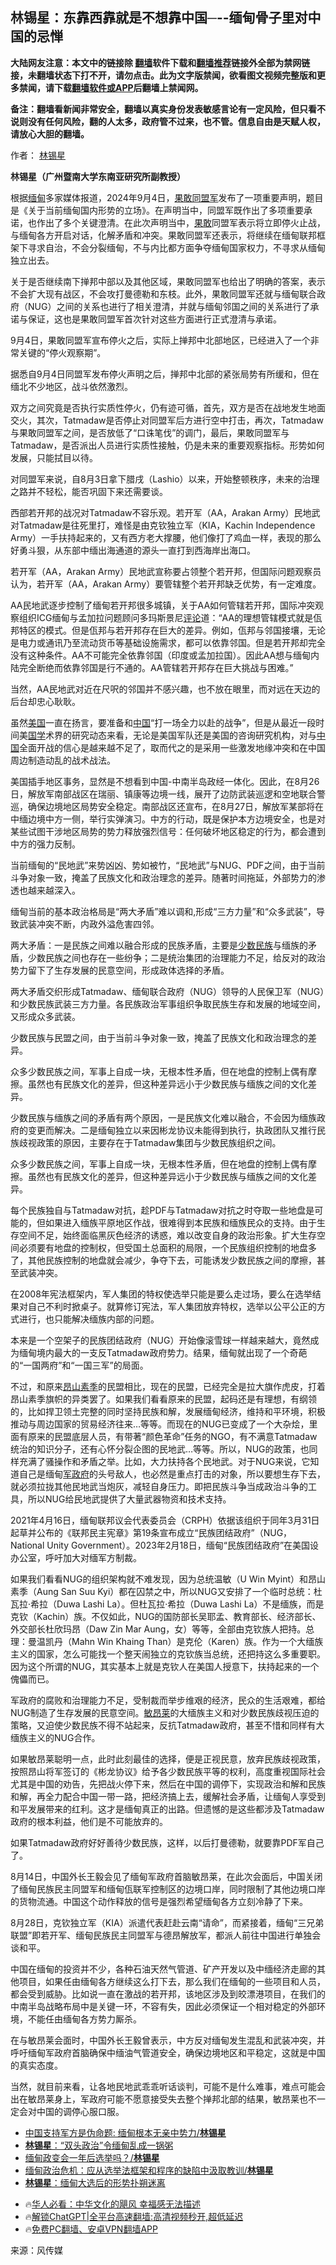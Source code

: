  <!-- 面包屑导航 --> <h2>林锡星：东靠西靠就是不想靠中国─--缅甸骨子里对中国的忌惮</h2> <p class="notice"><b>大陆网友注意：本文中的链接除 <a href="https://github.com/bannedbook/fanqiang" >翻墙</a>软件下载和<a href="https://github.com/killgcd/justmysocks/blob/master/README.md">翻墙推荐</a>链接外全部为禁网链接，未翻墙状态下打不开，请勿点击。此为文字版禁闻，欲看图文视频完整版和更多禁闻，请下载<a href="https://github.com/bannedbook/fanqiang">翻墙软件或APP</a>后翻墙上禁闻网。</p><p>备注：翻墙看新闻非常安全，翻墙以真实身份发表敏感言论有一定风险，但只看不说则没有任何风险，翻的人太多，政府管不过来，也不管。信息自由是天赋人权，请放心大胆的翻墙。</b></p>  <div class="entry"> <p>作者： <a href="https://www.bannedbook.org/bnews/tag/%e6%9e%97%e9%94%a1%e6%98%9f/" class="st_tag internal_tag" rel="tag" title="标签 林锡星 下的日志">林锡星</a></p> <p><strong>林锡星（广州暨南大学东南亚研究所副教授）</strong></p> <p>根据<a href="https://www.bannedbook.org/bnews/tag/%e7%bc%85%e7%94%b8/" class="st_tag internal_tag" rel="tag" title="标签 缅甸 下的日志">缅甸</a>多家媒体报道，2024年9月4日，<a href="https://www.bannedbook.org/bnews/tag/%e6%9e%9c%e6%95%a2%e5%90%8c%e7%9b%9f%e5%86%9b/" class="st_tag internal_tag" rel="tag" title="标签 果敢同盟军 下的日志">果敢同盟军</a>发布了一项重要声明，题目是《关于当前缅甸国内形势的立场》。在声明当中，同盟军既作出了多项重要承诺，也作出了多个关键澄清。在此次声明当中，<a href="https://www.bannedbook.org/bnews/tag/%e6%9e%9c%e6%95%a2/" class="st_tag internal_tag" rel="tag" title="标签 果敢 下的日志">果敢</a>同盟军表示将立即停火止战，与缅甸各方开启对话，化解矛盾和冲突。果敢同盟军还表示，将继续在缅甸联邦框架下寻求自治，不会分裂缅甸，不与内比都方面争夺缅甸国家权力，不寻求从缅甸独立出去。</p> <p>关于是否继续南下掸邦中部以及其他区域，果敢同盟军也给出了明确的答案，表示不会扩大现有战区，不会攻打曼德勒和东枝。此外，果敢同盟军还就与缅甸联合政府（NUG）之间的关系也进行了相关澄清，并就与缅甸邻国之间的关系进行了承诺与保证，这也是果敢同盟军首次针对这些方面进行正式澄清与承诺。</p> <p>9月4日，果敢同盟军宣布停火之后，实际上掸邦中北部地区，已经进入了一个非常关键的“停火观察期”。</p> <p>据悉自9月4日同盟军发布停火声明之后，掸邦中北部的紧张局势有所缓和，但在缅北不少地区，战斗依然激烈。</p> <p>双方之间究竟是否执行实质性停火，仍有迹可循，首先，双方是否在战地发生地面交火，其次，Tatmadaw是否停止对同盟军后方进行空中打击，再次，Tatmadaw与果敢同盟军之间，是否放低了“口诛笔伐”的调门，最后，果敢同盟军与Tatmadaw，是否派出人员进行实质性接触，仍是未来的重要观察指标。形势如何发展，只能拭目以待。</p> <p>对同盟军来说，自8月3日拿下腊戌（Lashio）以来，开始整顿秩序，未来的治理之路并不轻松，能否巩固下来还需要谈。</p> <p>西部若开邦的战况对Tatmadaw不容乐观。若开军（AA，Arakan Army）民地武对Tatmadaw是往死里打，难怪是由克钦独立军（KIA，Kachin Independence Army）一手扶持起来的，又有西方老大撑腰，他们像打了鸡血一样，表现的那么好勇斗狠，从东部中缅出海通道的源头一直打到西海岸出海口。</p>  <p>若开军（AA，Arakan Army）民地武宣称要占领整个若开邦，但国际问题观察员认为，若开军（AA，Arakan Army）要管辖整个若开邦缺乏优势，有一定难度。</p> <p>AA民地武逐步控制了缅甸若开邦很多城镇，关于AA如何管辖若开邦，国际冲突观察组织ICG缅甸与孟加拉问题顾问多玛斯景尼<span class='wp_keywordlink_affiliate'><a href="https://www.bannedbook.org/bnews/comments/" title="新闻评论" target="_blank">评论</a></span>道：“AA的理想管辖模式就是佤邦特区的模式。但是佤邦与若开邦存在巨大的差异。例如，佤邦与邻国接壤，无论是电力或通讯乃至流动货币等基础设施需求，都可以依靠邻国。但是若开邦却完全没有这种条件。AA不可能完全依靠邻国（印度或孟加拉国）。因此AA想与缅甸内陆完全断绝而依靠邻国是行不通的。AA管辖若开邦存在巨大挑战与困难。”</p> <p>当然，AA民地武对近在尺呎的邻国并不感兴趣，也不放在眼里，而对远在天边的后台却忠心耿耿。</p> <p>虽然<a href="https://www.bannedbook.org/bnews/tag/%e7%be%8e%e5%9b%bd/" class="st_tag internal_tag" rel="tag" title="标签 美国 下的日志">美国</a>一直在扬言，要准备和<span class='wp_keywordlink_affiliate'><a href="https://www.bannedbook.org/" title="中国" target="_blank">中国</a></span>“打一场全力以赴的战争”，但是从最近一段时间美<span class='wp_keywordlink'><a href="https://www.bannedbook.org/forum24/" title="国学传统文化禁书" target="_blank">国学</a></span>术界的研究动态来看，无论是美国军队还是美国的咨询研究机构，对与<a href="https://www.bannedbook.org/bnews/tag/%E4%B8%AD%E5%9B%BD/" class="st_tag internal_tag" rel="tag" title="标签 中国 下的日志">中国</a>全面开战的信心是越来越不足了，取而代之的是采用一些激发地缘冲突和在中国周边制造动乱的战术战法。</p> <p>美国插手地区事务，显然是不想看到中国-中南半岛政经一体化。因此，在8月26日，解放军南部战区在瑞丽、镇康等边境一线，展开了边防武装巡逻和空地联合警巡，确保边境地区局势安全稳定。南部战区还宣布，在8月27日，解放军某部将在中缅边境中方一侧，举行实弹演习。中方的行动，既是保护本方边境安全，也是对某些试图干涉地区局势的势力释放强烈信号：任何破坏地区稳定的行为，都会遭到中方的强力反制。</p> <p>当前缅甸的“民地武”来势凶凶、势如被竹，“民地武”与NUG、PDF之间，由于当前斗争对象一致，掩盖了民族文化和政治理念的差异。随著时间拖延，外部势力的渗透也越来越深入。</p> <p>缅甸当前的基本政治格局是“两大矛盾”难以调和,形成“三方力量”和“众多武装”，导致武装冲突不断，内政外溢危害四邻。</p> <p>两大矛盾：一是民族之间难以融合形成的民族矛盾，主要是<a href="https://www.bannedbook.org/bnews/tag/%E5%B0%91%E6%95%B0%E6%B0%91%E6%97%8F/" class="st_tag internal_tag" rel="tag" title="标签 少数民族 下的日志">少数民族</a>与缅族的矛盾，少数民族之间也存在一些纷争；二是统治集团的治理能力不足，给反对的政治势力留下了生存发展的民意空间，形成政体选择的矛盾。</p> <p>两大矛盾交织形成Tatmadaw、缅甸联合政府（NUG）领导的人民保卫军（NUG）和少数民族武装三方力量。各民族政治军事组织争取民族生存和发展的地域空间，又形成众多武装。</p>  <p>少数民族与民盟之间，由于当前斗争对象一致，掩盖了民族文化和政治理念的差异。</p> <p>众多少数民族之间，军事上自成一块，无根本性矛盾，但在地盘的控制上偶有摩擦。虽然也有民族文化的差异，但这种差异远小于少数民族与缅族之间的文化差异。</p> <p>少数民族与缅族之间的矛盾有两个原因，一是民族文化难以融合，不会因为缅族政府的变更而解决。二是缅甸独立以来因彬龙协议未能得到执行，执政团队又推行民族歧视政策的原因，主要存在于Tatmadaw集团与少数民族组织之间。</p> <p>众多少数民族之间，军事上自成一块，无根本性矛盾，但在地盘的控制上偶有摩擦。虽然也有民族文化的差异，但这种差异远小于少数民族与缅族之间的文化差异。</p> <p>每个民族独自与Tatmadaw对抗，趁PDF与Tatmadaw对抗之时夺取一些地盘是可能的，但如果进入缅族平原地区作战，很难得到本民族和缅族民众的支持。由于生存空间不足，始终面临黑灰色经济的诱惑，难以改变自身的政治形象。扩大生存空间必须要有地盘的控制权，但受国土总面积的局限，一个民族组织控制的地盘多了，其他民族控制的地盘就会减少，争夺下去，可能诱发少数民族之间的摩擦，甚至武装冲突。</p> <p>在2008年宪法框架内，军人集团的特权使选举只能是要么走过场，要么在选举结果对自己不利时掀桌子。就算修订宪法，军人集团放弃特权，选举以公平公正的方式进行，也只能解决缅族内部的问题。</p> <p>本来是一个空架子的民族团结政府（NUG）开始像滚雪球一样越来越大，竟然成为缅甸境内最大的一支反Tatmadaw政府势力。结果，缅甸就出现了一个奇葩的“一国两府”和“一国三军”的局面。</p> <p>不过，和原来<span class='wp_keywordlink'><a href="https://www.bannedbook.org/forum11/topic299.html" title="禁片：《The Lady》《昂山素季》" target="_blank">昂山素季</a></span>的民盟相比，现在的民盟，已经完全是拉大旗作虎皮，打着昂山素季旗帜的异类罢了。如果我们看看原来的民盟，起码还是有理想，有纲领的，比如捍卫领土完整的同时坚持民族和解，发展缅甸经济，维持和平环境，积极推动与周边国家的贸易经济往来…等等。而现在的NUG已变成了一个大杂烩，里面有原来的民盟底层人员，有带著“颜色革命”任务的NGO，有不满意Tatmadaw统治的知识分子，还有心怀分裂企图的民地武…等等。所以，NUG的政策，也同样充满了骚操作和矛盾之举。比如，大力扶持各个民地武。对于NUG来说，它知道自己是缅甸<a href="https://www.bannedbook.org/bnews/tag/%E5%86%9B%E6%94%BF%E5%BA%9C/" class="st_tag internal_tag" rel="tag" title="标签 军政府 下的日志">军政府</a>的头号敌人，也必然是重点打击的对象，所以要想生存下去，就必须拉拢其他民地武当炮灰，减轻自身压力。即把民族斗争当成政治斗争的工具，所以NUG给民地武提供了大量武器物资和技术支持。</p> <p>2021年4月16日，缅甸联邦议会代表委员会（CRPH）依据该组织于同年3月31日起草并公布的《联邦民主宪章》第19条宣布成立“民族团结政府”（NUG，National Unity Government）。2023年2月18日，缅甸“民族团结政府”在美国设办公室，呼吁加大对缅军方制裁。</p>  <p>如果我们看看NUG的组织架构就不难发现，因为总统温敏（U Win Myint）和昂山素季（Aung San Suu Kyi）都在囚禁之中，所以NUG又安排了一个临时总统：杜瓦拉·希拉（Duwa Lashi La）。但杜瓦拉·希拉（Duwa Lashi La）不是缅族，而是克钦（Kachin）族。不仅如此，NUG的国防部长吴耶孟、教育部长、经济部长、外交部长杜欣玛昂（Daw Zin Mar Aung，女）等等，全部由克钦族人把持。总理：曼温凯丹（Mahn Win Khaing Than）是克伦（Karen）族。作为一个大缅族主义的国家，怎么可能找一个整天闹独立的克钦族当总统，还把持这么多重要职。因为这个所谓的NUG，其实基本上就是克钦人在美国人授意下，扶持起来的一个傀儡而已。</p> <p>军政府的腐败和治理能力不足，受制裁而举步维艰的经济，民众的生活艰难，都给NUG制造了生存发展的民意空间。<a href="https://www.bannedbook.org/bnews/tag/%e6%95%8f%e6%98%82%e8%8e%b1/" class="st_tag internal_tag" rel="tag" title="标签 敏昂莱 下的日志">敏昂莱</a>的大缅族主义和对少数民族歧视压迫的策略，又迫使少数民族不得不站起来，反抗Tatmadaw政府，甚至不惜和同样有大缅族主义的NUG合作。</p> <p>如果敏昂莱聪明一点，此时此刻最佳的选择，便是正视民意，放弃民族歧视政策，按照昂山将军签订的《彬龙协议》给予各少数民族平等的权利，高度重视国际社会尤其是中国的劝告，先把战火停下来，然后在中国的调停下，实现政治和解和民族和解，再全力配合中国一带一路，把经济搞上去，缓解社会矛盾，让缅甸人享受到和平发展带来的红利。这才是缅甸真正的出路。但遗憾的是这些都涉及Tatmadaw政府的根本利益，他们是不可能放弃的。</p> <p>如果Tatmadaw政府好好善待少数民族，这样，以后打曼德勒，就要靠PDF军自己了。</p> <p>8月14日，中国外长王毅会见了缅甸军政府首脑敏昂莱，在此次会面后，中国关闭了缅甸民族民主同盟军和缅甸佤联军控制区的边境口岸，同时限制了其他边境口岸的货物流通。中国这个动作释放的信号是强烈希望缅甸各方立刻冷静了下来。</p> <p>8月28日，克钦独立军（KIA）派遣代表赶赴云南“请命”，而紧接着，缅甸“三兄弟联盟”即若开军、缅甸民族民主同盟军与德昂解放军，都派人前往中国进行单独会谈和平。</p> <p>中国在缅甸的投资并不少，各种石油天然气管道、矿产开发以及中缅经济走廊的其他项目，如果任由缅甸各方继续这么打下去，那么我们在缅甸的一些项目和人员，都会受到威胁。比如说一直在激战的若开邦，该地区涉及到皎漂港项目，在我们的中南半岛战略布局中是关键一环，不容有失，因此必须保证一个相对稳定的外部环境，不能任由缅甸各方势力厮杀。</p> <p>在与敏昂莱会面时，中国外长王毅曾表示，中方反对缅甸发生混乱和武装冲突，并呼吁缅甸军政府首脑确保中缅油气管道安全，确保边境地区和平稳定，这就是中国的真实态度。</p> <p>当然，就目前来看，让各地民地武乖乖听话谈判，可能不是什么难事，难点可能会出在敏昂莱身上，军政府可能不愿意接受失去整个掸邦北部的结果，敏昂莱也不一定会对中国的调停心服口服。</p>  <!--<div id="taboola-mid-1"></div>--><ul class='op-related-articles' title='相关阅读'> <li><a href='https://www.bannedbook.org/bnews/baitai/20210322/1509999.html' target='_blank'>中国支持军方是伪命题: 缅甸根本无亲中势力/<b>林锡星</b></a></li> <li><a href='https://www.bannedbook.org/bnews/baitai/20210306/1499633.html' target='_blank'><b>林锡星</b>：“双头政治”令缅甸乱成一锅粥</a></li> <li><a href='https://www.bannedbook.org/bnews/baitai/20210202/1479690.html' target='_blank'>缅甸政变会一年后选举吗？/<b>林锡星</b></a></li> <li><a href='https://www.bannedbook.org/bnews/baitai/20210130/1478124.html' target='_blank'>缅甸政治危机：应从选举法框架和程序的缺陷中汲取教训/<b>林锡星</b></a></li> <li><a href='https://www.bannedbook.org/bnews/baitai/20210117/1469614.html' target='_blank'><b>林锡星</b>：缅甸大选后的形势扑朔迷离</a></li> </ul> <ul class="texttj"> <!--<li>🔥<a href="https://www.bannedbook.org/bnews/ssgc/20230219/1850782.html" target="_blank">法国犹太老板：神告诉我们，只有一位中国人能救人类</a></li>--> <li>🔥<a href="https://www.bannedbook.org/bnews/comments/20220220/1694796.html" target="_blank">华人必看：中华文化的飓风 幸福感无法描述</a></li> <li>🔥<a href="https://github.com/bannedbook/fanqiang/wiki/V2ray%E6%9C%BA%E5%9C%BA" target="_blank">解锁ChatGPT|全平台高速翻墙:高清视频秒开,超低延迟</a></li> <li>🔥<a href="https://github.com/bannedbook/fanqiang/wiki/%E7%A6%81%E9%97%BB%E7%BD%91%E5%AE%89%E5%8D%93%E7%BF%BB%E5%A2%99%E6%96%B0%E9%97%BBAPP" target="_blank">免费PC翻墙、安卓VPN翻墙APP</a></li> </ul><p class="src-info">来源：风传媒 </p><a name='sharetosocial'></a> <div style="margin-bottom:5px;padding-bottom:5px;clear:both"> <div id="archive-pix-1" class="banner-ads"> <!-- AuctionX Display platform tag START --> <div id="27602x728x90x621x_ADSLOT1" clicktrack="%%CLICK_URL_ESC%%"></div>  <!-- AuctionX Display platform tag END --> </div> <div id="archive-pix-2" class="banner-ads"> <!-- AuctionX Display platform tag START --> <div id="27556x300x250x621x_ADSLOT1" clicktrack="%%CLICK_URL_ESC%%" style="margin:0 auto;text-align:center"></div>  <!-- AuctionX Display platform tag END --> </div> </div>  <div id="archive-pix-1" class="banner-ads"> <!-- AuctionX Display platform tag START --> <div id="27603x728x90x621x_ADSLOT1" clicktrack="%%CLICK_URL_ESC%%"></div>  <!-- AuctionX Display platform tag END --> </div> </div><!--END ENTRY--> 